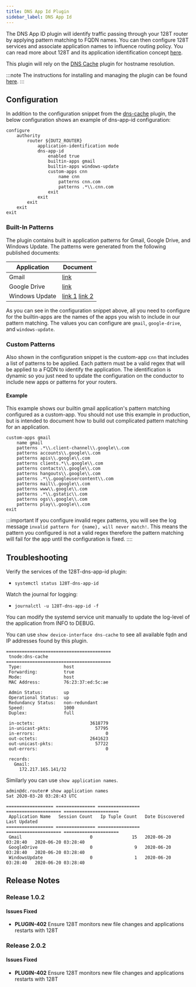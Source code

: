 ```yaml
---
title: DNS App Id Plugin
sidebar_label: DNS App Id
---
```


The DNS App ID plugin will identify traffic passing through your 128T router by applying pattern matching to FQDN names. You can then configure 128T services and associate application names to influence routing policy. You can read more about 128T and its application identification concept [here](concepts_appid.md).

This plugin will rely on the [DNS Cache](plugin_dns_cache.md) plugin for hostname resolution.

:::note
The instructions for installing and managing the plugin can be found [here](plugin_intro#installation-and-management).
:::

## Configuration

In addition to the configuration snippet from the [dns-cache](plugin_dns_cache.md) plugin, the below configuration shows an example of dns-app-id configuration:
```
configure
    authority
        router ${DUT2_ROUTER}
            application-identification mode
            dns-app-id
                enabled true
                builtin-apps gmail
                builtin-apps windows-update
                custom-apps cnn
                    name cnn
                    patterns cnn.com
                    patterns .*\\.cnn.com
                exit
            exit
        exit
    exit
exit
```

### Built-In Patterns

The plugin contains built in application patterns for Gmail, Google Drive, and Windows Update. The patterns were generated from the following published documents:

| Application    | Document |
| -------------- | --- |
| Gmail          | [link](https://support.google.com/a/answer/9497877?hl=en) |
| Google Drive   | [link](https://support.google.com/a/answer/2589954?hl=en) |
| Windows Update | [link 1](https://docs.microsoft.com/en-us/windows-server/administration/windows-server-update-services/deploy/2-configure-wsus#211-connection-from-the-wsus-server-to-the-internet) [link 2](https://docs.microsoft.com/en-us/windows/deployment/update/windows-update-troubleshooting#device-cannot-access-update-files) |

As you can see in the configuration snippet above, all you need to configure for the builtin-apps are the names of the apps you wish to include in our pattern matching. The values you can configure are `gmail`, `google-drive`, and `windows-update`.


### Custom Patterns
Also shown in the configuration snippet is the custom-app `cnn` that includes a list of patterns to be applied. Each pattern must be a valid regex that will be applied to a FQDN to identify the application. The identification is dynamic so you just need to update the configuration on the conductor to include new apps or patterns for your routers.

#### Example
This example shows our builtin gmail application's pattern matching configured as a custom-app. You should not use this example in production, but is intended to document how to build out complicated pattern matching for an application.

```
custom-apps gmail
    name gmail
    patterns .*\\.client-channel\\.google\\.com
    patterns accounts\\.google\\.com
    patterns apis\\.google\\.com
    patterns clients.*\\.google\\.com
    patterns contacts\\.google\\.com
    patterns hangouts\\.google\\.com
    patterns .*\\.googleusercontent\\.com
    patterns mail\\.google\\.com
    patterns www\\.google\\.com
    patterns .*\\.gstatic\\.com
    patterns ogs\\.google\\.com
    patterns play\\.google\\.com
exit
```

:::important
If you configure invalid regex patterns, you will see the log message `invalid pattern for {name}, will never match!`. This means the pattern you configured is not a valid regex therefore the pattern matching will fail for the app until the configuration is fixed.
::::

## Troubleshooting
Verify the services of the 128T-dns-app-id plugin:
* `systemctl status 128T-dns-app-id`

Watch the journal for logging:
* `journalctl -u 128T-dns-app-id -f`

You can modify the systemd service unit manually to update the log-level of the application from INFO to DEBUG.

You can use `show device-interface dns-cache` to see all available fqdn and IP addresses found by this plugin.

```
========================================
 tnode:dns-cache
========================================
 Type:                host
 Forwarding:          true
 Mode:                host
 MAC Address:         76:23:37:ed:5c:ae

 Admin Status:        up
 Operational Status:  up
 Redundancy Status:   non-redundant
 Speed:               1000
 Duplex:              full

 in-octets:                     3618779
 in-unicast-pkts:                 57795
 in-errors:                           0
 out-octets:                    2641623
 out-unicast-pkts:                57722
 out-errors:                          0

 records:
   Gmail:
     172.217.165.141/32
```

Similarly you can use `show application names`.
```
admin@dc.router# show application names
Sat 2020-03-28 03:28:43 UTC

================== =============== ================ ===================== =====================
 Application Name   Session Count   Ip Tuple Count   Date Discovered       Last Updated
================== =============== ================ ===================== =====================
 Gmail                          0               15   2020-06-20 03:28:40   2020-06-20 03:28:40
 GoogleDrive                    0                9   2020-06-20 03:28:40   2020-06-20 03:28:40
 WindowsUpdate                  0                1   2020-06-20 03:28:40   2020-06-20 03:28:40
```

## Release Notes

### Release 1.0.2

#### Issues Fixed
- **PLUGIN-402** Ensure 128T monitors new file changes and applications restarts with 128T

### Release 2.0.2

#### Issues Fixed
- **PLUGIN-402** Ensure 128T monitors new file changes and applications restarts with 128T
